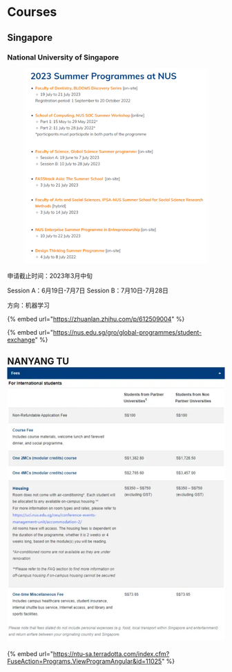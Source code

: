 # Courses

## Singapore

### National University of Singapore

<figure><img src="../../.gitbook/assets/image (1).png" alt=""><figcaption></figcaption></figure>

申请截止时间：2023年3月中旬

Session A：6月19日-7月7日 Session B：7月10日-7月28日

方向：机器学习



{% embed url="https://zhuanlan.zhihu.com/p/612509004" %}

{% embed url="https://nus.edu.sg/gro/global-programmes/student-exchange" %}

## NANYANG TU![](<../../.gitbook/assets/image (1) (1).png>)



{% embed url="https://ntu-sa.terradotta.com/index.cfm?FuseAction=Programs.ViewProgramAngular&id=11025" %}
